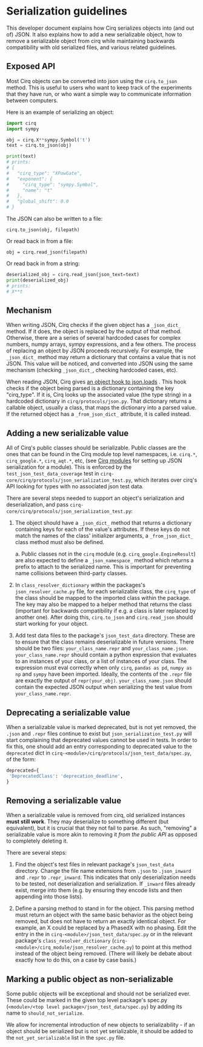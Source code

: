 # Serialization guidelines

This developer document explains how Cirq serializes objects into (and out of)
JSON.
It also explains how to add a new serializable object,
how to remove a serializable object from cirq while maintaining backwards
compatibility with old serialized files, and various related guidelines.

## Exposed API

Most Cirq objects can be converted into json using the `cirq.to_json` method.
This is useful to users who want to keep track of the experiments that they have
run, or who want a simple way to communicate information between computers.

Here is an example of serializing an object:

```python
import cirq
import sympy

obj = cirq.X**sympy.Symbol('t')
text = cirq.to_json(obj)

print(text)
# prints:
# {
#   "cirq_type": "XPowGate",
#   "exponent": {
#     "cirq_type": "sympy.Symbol",
#     "name": "t"
#   },
#   "global_shift": 0.0
# }
```

The JSON can also be written to a file:

```
cirq.to_json(obj, filepath)
```

Or read back in from a file:

```
obj = cirq.read_json(filepath)
```

Or read back in from a string:

```python
deserialized_obj = cirq.read_json(json_text=text)
print(deserialized_obj)
# prints:
# X**t
```

## Mechanism

When writing JSON, Cirq checks if the given object has a `_json_dict_` method.
If it does, the object is replaced by the output of that method.
Otherwise, there are a series of several hardcoded cases for complex numbers,
numpy arrays, sympy expressions, and a few others.
The process of replacing an object by JSON proceeds recursively.
For example, the `_json_dict_` method may return a dictionary that contains a
value that is not JSON.
This value will be noticed, and converted into JSON using the same mechanism
(checking `_json_dict_`, checking hardcoded cases, etc).

When reading JSON, Cirq gives
[an object hook to json.loads](https://docs.python.org/3/library/json.html#encoders-and-decoders)
.
This hook checks if the object being parsed is a dictionary containing the key
"cirq_type".
If it is, Cirq looks up the associated value (the type string) in a hardcoded
dictionary in `cirq/protocols/json.py`.
That dictionary returns a callable object, usually a class, that maps the
dictionary into a parsed value.
If the returned object has a `_from_json_dict_` attribute, it is called instead.

## Adding a new serializable value

All of Cirq's public classes should be serializable. Public classes are the ones that can be found in the Cirq module top level
namespaces, i.e. `cirq.*`, `cirq_google.*`, `cirq_aqt.*`, etc, (see [Cirq modules](/cirq/dev/modules.md) for setting up JSON serialization for a module).
This is enforced by the `test_json_test_data_coverage` test in
`cirq-core/cirq/protocols/json_serialization_test.py`, which iterates over cirq's API
looking for types with no associated json test data.

There are several steps needed to support an object's serialization and deserialization,
and pass `cirq-core/cirq/protocols/json_serialization_test.py`:

1. The object should have a `_json_dict_` method that returns a dictionary
containing keys for each of the value's attributes. If these keys do not match the names of
the class' initializer arguments, a `_from_json_dict_` class method must also be defined.

    a. Public classes not in the `cirq` module (e.g. `cirq_google.EngineResult`) are also expected
    to define a `_json_namespace_` method which returns a prefix to attach to the serialized name.
    This is important for preventing name collisions between third-party classes.

2. In `class_resolver_dictionary` within the packages's `json_resolver_cache.py` file,
for each serializable class, the `cirq_type` of the class should be mapped to the imported class
within the package. The key may also be mapped to a helper method that
returns the class (important for backwards compatibility if e.g. a class is later replaced
by another one). After doing this, `cirq.to_json` and `cirq.read_json` should start
working for your object.

3. Add test data files to the package's `json_test_data` directory.
These are to ensure that the class remains deserializable in future versions.
There should be two files: `your_class_name.repr` and `your_class_name.json`.
`your_class_name.repr` should contain a python expression that evaluates to an
instances of your class, or a list of instances of your class.
The expression must eval correctly when only `cirq`, `pandas as pd`,
`numpy as np` and `sympy` have been imported.
Ideally, the contents of the `.repr` file are exactly the output of
`repr(your_obj)`.
`your_class_name.json` should contain the expected JSON output when serializing
the test value from `your_class_name.repr`.

## Deprecating a serializable value
When a serializable value is marked deprecated, but is not yet removed, the
`.json` and `.repr` files continue to exist but `json_serialization_test.py`
will start complaining that deprecated values cannot be used in tests.
In order to fix this, one should add an entry corresponding to deprecated value to the `deprecated` dict in
`cirq-<module>/cirq/protocols/json_test_data/spec.py`, of the form:
```python
deprecated={
 'DeprecatedClass': 'deprecation_deadline',
}
```

## Removing a serializable value

When a serializable value is removed from cirq, old serialized instances
**must still work**.
They may deserialize to something different (but equivalent), but it is crucial
that they not fail to parse.
As such, "removing" a serializable value is more akin to removing it
*from the public API* as opposed to completely deleting it.

There are several steps:

1. Find the object's test files in relevant package's `json_test_data`
directory. Change the file name extensions from `.json` to `.json_inward` and `.repr` to
`.repr_inward`. This indicates that only deserialization needs to be tested, not deserialization
and serialization. If `_inward` files already exist, merge into them (e.g. by
ensuring they encode lists and then appending into those lists).

2. Define a parsing method to stand in for the object.
This parsing method must return an object with the same basic behavior as the
object being removed, but does not have to return an exactly identical object.
For example, an X could be replaced by a PhasedX with no phasing.
Edit the entry in the in `cirq-<module>/json_test_data/spec.py` or in the
 relevant package's `class_resolver_dictionary` (`cirq-<module>/cirq_module/json_resolver_cache.py`) to
 point at this method instead of the object being removed.
(There will likely be debate about exactly how to do this, on a case by case
basis.)


## Marking a public object as non-serializable

Some public objects will be exceptional and should not be serialized ever. These could be marked in the
given top level package's spec.py (`<module>/<top level package>/json_test_data/spec.py`) by adding its
name to `should_not_serialize`.

We allow for incremental introduction of new objects to serializability - if an object should be
serialized but is not yet serializable, it should be added to the `not_yet_serializable` list in the `spec.py` file.